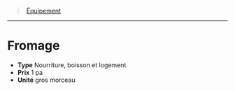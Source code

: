 ﻿---
!EquipmentItem
Type: Nourriture, boisson et logement
Price: 1 pa
Unity: gros morceau
Id: equipment_hd.md#fromage
ParentLink: equipment_hd.md#Équipement
Name: Fromage
ParentName: Équipement
NameLevel: 1
Attributes: {}
---
> [Équipement](hd_equipment.md)

---

# Fromage

- **Type** Nourriture, boisson et logement
- **Prix** 1 pa
- **Unité** gros morceau


